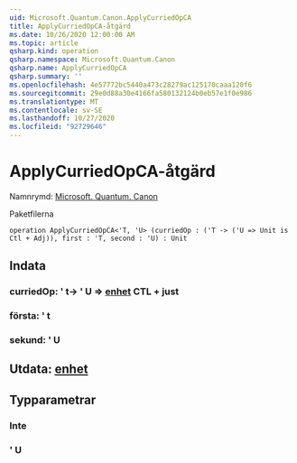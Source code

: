 ```yaml
---
uid: Microsoft.Quantum.Canon.ApplyCurriedOpCA
title: ApplyCurriedOpCA-åtgärd
ms.date: 10/26/2020 12:00:00 AM
ms.topic: article
qsharp.kind: operation
qsharp.namespace: Microsoft.Quantum.Canon
qsharp.name: ApplyCurriedOpCA
qsharp.summary: ''
ms.openlocfilehash: 4e57772bc5440a473c28279ac125170caaa120f6
ms.sourcegitcommit: 29e0d88a30e4166fa580132124b0eb57e1f0e986
ms.translationtype: MT
ms.contentlocale: sv-SE
ms.lasthandoff: 10/27/2020
ms.locfileid: "92729646"
---
```

# <a name="applycurriedopca-operation"></a>ApplyCurriedOpCA-åtgärd

Namnrymd: [Microsoft. Quantum. Canon](xref:Microsoft.Quantum.Canon)

Paketfilerna [](https://nuget.org/packages/)




```qsharp
operation ApplyCurriedOpCA<'T, 'U> (curriedOp : ('T -> ('U => Unit is Ctl + Adj)), first : 'T, second : 'U) : Unit
```


## <a name="input"></a>Indata

### <a name="curriedop--t---u--unit-ctl--adj"></a>curriedOp: ' t-> ' U => [enhet](xref:microsoft.quantum.lang-ref.unit) CTL + just




### <a name="first--t"></a>första: ' t




### <a name="second--u"></a>sekund: ' U





## <a name="output--unit"></a>Utdata: [enhet](xref:microsoft.quantum.lang-ref.unit)



## <a name="type-parameters"></a>Typparametrar

### <a name="t"></a>Inte


### <a name="u"></a>' U

